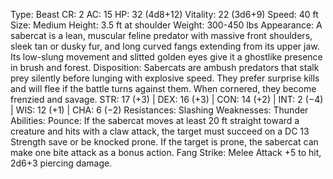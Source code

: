 Type: Beast
CR: 2
AC: 15
HP: 32 (4d8+12)
Vitality: 22 (3d6+9)
Speed: 40 ft
Size: Medium
Height: 3.5 ft at shoulder
Weight: 300-450 lbs
Appearance: A sabercat is a lean, muscular feline predator with massive front shoulders, sleek tan or dusky fur, and long curved fangs extending from its upper jaw. Its low-slung movement and slitted golden eyes give it a ghostlike presence in brush and forest.
Disposition: Sabercats are ambush predators that stalk prey silently before lunging with explosive speed. They prefer surprise kills and will flee if the battle turns against them. When cornered, they become frenzied and savage.
STR: 17 (+3) | DEX: 16 (+3) | CON: 14 (+2) | INT: 2 (−4) | WIS: 12 (+1) | CHA: 6 (−2)
Resistances: Slashing
Weaknesses: Thunder
Abilities:
Pounce: If the sabercat moves at least 20 ft straight toward a creature and hits with a claw attack, the target must succeed on a DC 13 Strength save or be knocked prone. If the target is prone, the sabercat can make one bite attack as a bonus action.
Fang Strike: Melee Attack +5 to hit, 2d6+3 piercing damage.
